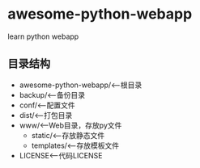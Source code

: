 # awesome-python-webapp

learn python webapp

## 目录结构

+ awesome-python-webapp/<--根目录
 + backup/<--备份目录
 + conf/<--配置文件
 + dist/<--打包目录
 + www/<--Web目录，存放py文件
   * static/<--存放静态文件
   * templates/<--存放模板文件
 + LICENSE<--代码LICENSE
